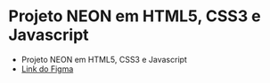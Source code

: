 # Projeto NEON em HTML5, CSS3 e Javascript
* Projeto NEON em HTML5, CSS3 e Javascript
* [Link do Figma](https://www.figma.com/file/r6ETSlUpdz4g7BkrzcVPOe/Projeto-Web-Banco-Neon-Redesign?node-id=106%3A531)
